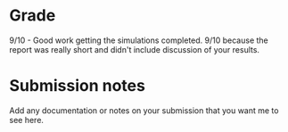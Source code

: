 # Grade
9/10 - Good work getting the simulations completed. 9/10 because the report was really short and didn't include discussion of your results. 

# Submission notes
Add any documentation or notes on your submission that you want me to see here.

